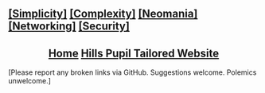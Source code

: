 ## [[Simplicity]](simplicity.md) [[Complexity]](complexity.md) [[Neomania]](neomania.md) [[Networking]](networking.md) [[Security]](security.md)

<h2 style="text-align:center">
<a href="website_homepage.htm">Home</a>
<a href="website_hills.htm">Hills Pupil Tailored Website</a>
</h2>

[Please report any broken links via GitHub. Suggestions welcome. Polemics unwelcome.]
